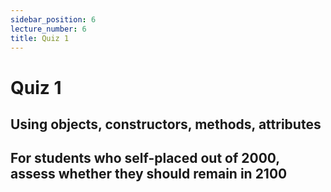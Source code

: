 ```yaml
---
sidebar_position: 6
lecture_number: 6
title: Quiz 1
---
```


# Quiz 1

## Using objects, constructors, methods, attributes
## For students who self-placed out of 2000, assess whether they should remain in 2100